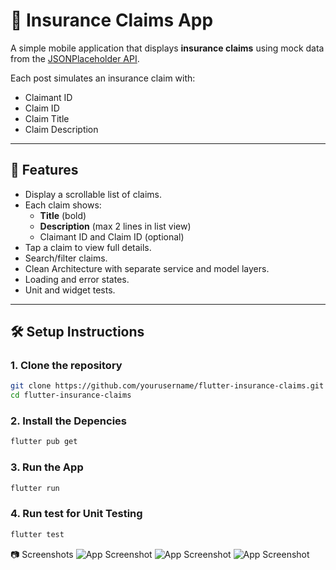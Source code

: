 # 📱 Insurance Claims App

A simple mobile application that displays **insurance claims** using mock data from the 
[JSONPlaceholder API](https://jsonplaceholder.typicode.com/posts).

Each post simulates an insurance claim with:
- Claimant ID
- Claim ID
- Claim Title
- Claim Description

---

## 🚀 Features
- Display a scrollable list of claims.
- Each claim shows:
  - **Title** (bold)
  - **Description** (max 2 lines in list view)
  - Claimant ID and Claim ID (optional)
- Tap a claim to view full details.
- Search/filter claims.
- Clean Architecture with separate service and model layers.
- Loading and error states.
- Unit and widget tests.

---

## 🛠 Setup Instructions

### 1. Clone the repository
```bash
git clone https://github.com/yourusername/flutter-insurance-claims.git
cd flutter-insurance-claims
``` 

### 2. Install the Depencies
```bash
flutter pub get
```

### 3. Run the App
```bash
flutter run
```

### 4. Run test for Unit Testing
```bash
flutter test
```

📷 Screenshots
![App Screenshot](assets/claims_list.png)
![App Screenshot](assets/claim_detail.png)
![App Screenshot](assets/searched_claim.png)